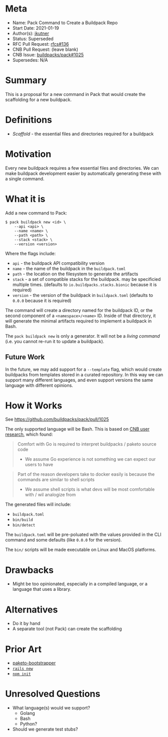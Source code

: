 # Meta
[meta]: #meta
- Name: Pack Command to Create a Buildpack Repo
- Start Date: 2021-01-19
- Author(s): [jkutner](https://github.com/jkutner)
- Status: Superseded 
- RFC Pull Request: [rfcs#136](https://github.com/buildpacks/rfcs/pull/136)
- CNB Pull Request: (leave blank)
- CNB Issue: [buildpacks/pack#1025](https://github.com/buildpacks/pack/issues/1025)
- Supersedes: N/A

# Summary
[summary]: #summary

This is a proposal for a new command in Pack that would create the scaffolding for a new buildpack.

# Definitions
[definitions]: #definitions

- *Scaffold* - the essential files and directories required for a buildpack

# Motivation
[motivation]: #motivation

Every new buildpack requires a few essential files and directories. We can make buildpack development easier by automatically generating these with a single command.

# What it is
[what-it-is]: #what-it-is

Add a new command to Pack:

```
$ pack buildpack new <id> \
    --api <api> \
    --name <name> \
    --path <path> \
    --stack <stack> \
    --version <version>
```

Where the flags include:

* `api` - the buildpack API compatibility version
* `name` - the name of the buildpack in the `buildpack.toml`
* `path` - the location on the filesystem to generate the artifacts
* `stack` - a set of compatible stacks for the buildpack. may be specificied multiple times. (defaults to `io.buildpacks.stacks.bionic` because it is required)
* `version` - the version of the buildpack in `buildpack.toml` (defaults to `0.0.0` because it is required)

The command will create a directory named for the buildpack ID, or the second component of a `<namespace>/<name>` ID. Inside of that directory, it will generate the minimal artifacts required to implement a buildpack in Bash.

The `pack buildpack new` is only a generator. It will not be a _living command_ (i.e. you cannot re-run it to update a buildpack).

## Future Work

In the future, we may add support for a `--template` flag, which would create buildpacks from templates stored in a curated repository. In this way we can support many different languages, and even support versions the same language with different opinions.

# How it Works
[how-it-works]: #how-it-works

See https://github.com/buildpacks/pack/pull/1025

The only supported language will be Bash. This is based on [CNB user research](https://docs.google.com/document/d/1uNE8qkvhBCLIQUjIEbOTfT1epEt9_nHk_fNc64YPEvY/edit), which found:

> Comfort with Go is required to interpret buildpacks / paketo source code
> * We assume Go experience is not something we can expect our users to have

> Part of the reason developers take to docker easily is because the commands are similar to shell scripts
> * We assume shell scripts is what devs will be most comfortable with / wil analogize from

The generated files will include:


* `buildpack.toml`
* `bin/build`
* `bin/detect`

The `buildpack.toml` will be pre-poluated with the values provided in the CLI command and some defaults (like `0.0.0` for the version).

The `bin/` scripts will be made executable on Linux and MacOS platforms.

# Drawbacks
[drawbacks]: #drawbacks

* Might be too opinionated, especially in a compiled language, or a language that uses a library.

# Alternatives
[alternatives]: #alternatives

- Do it by hand
- A separate tool (not Pack) can create the scaffolding

# Prior Art
[prior-art]: #prior-art

- [paketo-bootstrapper](https://github.com/paketo-community/bootstrapper)
- [`rails new`](https://guides.rubyonrails.org/command_line.html)
- [`npm init`](https://docs.npmjs.com/cli/v6/commands/npm-init)

# Unresolved Questions
[unresolved-questions]: #unresolved-questions

- What language(s) would we support?
    - Golang
    - Bash
    - Python?
- Should we generate test stubs?
